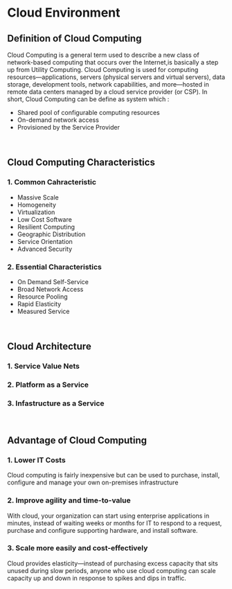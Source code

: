 # Cloud Environment

## Definition of Cloud Computing
Cloud Computing is a general term used to describe a new class of network-based computing that occurs over the Internet,is basically a step up from Utility Computing.
Cloud Computing is used for computing resources—applications, servers (physical servers and virtual servers), data storage, development tools, network capabilities, and more—hosted in remote data centers managed by a cloud service provider (or CSP). In short, Cloud Computing can be define as system which :
 - Shared pool of configurable computing resources
 - On-demand network access
 - Provisioned by the Service Provider

<br>

## Cloud Computing Characteristics
### __1. Common Cahracteristic__
- Massive Scale
- Homogeneity
- Virtualization
- Low Cost Software
- Resilient Computing
- Geographic Distribution
- Service Orientation
- Advanced Security

### __2. Essential Characteristics__
- On Demand Self-Service
- Broad Network Access
- Resource Pooling
- Rapid Elasticity
- Measured Service

<br>

## Cloud Architecture
### 1. Service Value Nets
### 2. Platform as a Service
### 3. Infastructure as a Service

<br>

## Advantage of Cloud Computing
### __1. Lower IT Costs__
Cloud computing is fairly inexpensive but can be used to purchase, install, configure and manage your own on-premises infrastructure	
### __2. Improve agility and time-to-value__
With cloud, your organization can start using enterprise applications in minutes, instead of waiting weeks or months for IT to respond to a request, purchase and configure supporting hardware, and install software.
### __3. Scale more easily and cost-effectively__
Cloud provides elasticity—instead of purchasing excess capacity that sits unused during slow periods, anyone who use cloud computing can scale capacity up and down in response to spikes and dips in traffic.
